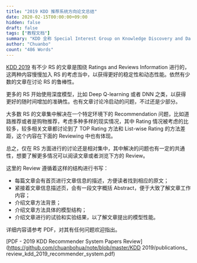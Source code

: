 ```yaml
---
title: "2019 KDD 推荐系统方向论文总结"
date: 2020-02-15T00:00:00+09:00
hidden: false
draft: false
tags: ["教程文档"]
summary: "KDD 全称 Special Interest Group on Knowledge Discovery and Data Mining。由于最近对推荐系统方向比较感兴趣，所以搜索了其中的一些文章来读，写了一份 PPT 和文档作为总结，可以作为笔记存留，也可以为有需要的同学提供帮助。"
author: "Chuanbo"
count: "486 Words"
---
```


[KDD 2019](https://www.kdd.org/kdd2019/) 有不少 RS 的文章是围绕 Ratings and Reviews Information 进行的，这两种内容慢慢加入 RS 的考虑当中，以获得更好的稳定性和动态性能。依然有少数的文章在讨论 RS 的鲁棒性。

更多的 RS 开始使用深度模型，比如 Deep Q-learning 或者 DNN 之类，以获得更好的随时间增加的准确性。也有文章讨论冷启动的问题，不过还是少部分。

大多数 RS 的文章集中解决在一个特定环境下的 Recommendation 问题，比如道路推荐或者是购物推荐，考虑多种多样的现实情况，其中 Rating 情况被考虑的比较多，较多相关文章都讨论到了 TOP Rating 方法和 List-wise Rating 的方法差距，这个内容在下面的 Reviewing 中也有体现。

总之，仅在 RS 方面进行的讨论还是相对集中，其中解决的问题也有一定的共通性，想要了解更多情况可以阅读文章或者浏览下方的 Review。

这里的 Review 遵循着这样的结构进行书写：

- 每篇文章会有首页进行文章信息的描述，方便读者找到相应的原文；
- 紧接着文章信息描述页，会有一段文字概括 Abstract，便于大致了解文章工作内容；
- 介绍文章方法背景；
- 介绍文章方法具体的模型结构；
- 介绍文章进行的试验和实验结果，以了解文章提出的模型性能。

详细内容请参考 PDF，对其有任何问题欢迎指出。

[PDF - 2019 KDD Recommender System Papers Review](https://github.com/chuanbohua/note/blob/master/KDD 2019/publications_ review_kdd_2019_recommender_system.pdf)
